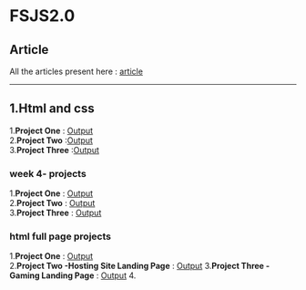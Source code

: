 # FSJS2.0
## Article   
 All the articles present here : [article](./html%20and%20css/articles/readme.md)   
 <hr>                                                    

## 1.Html and css

1.**Project One** :  [Output](./html%20and%20css/Project%2001/readme.md)  
2.**Project Two** :[Output](./html%20and%20css/Project%2002/readme.md)  
3.**Project Three** :[Output](./html%20and%20css/Project%2003/readme.md)

### week 4- projects

1.**Project One** : [Output](./week%204/Project%201/myoutput_one.PNG)   
2.**Project Two** : [Output](./week%204/Project%202/myoutputtwo.PNG)    
3.**Project Three** : [Output](./week%204/Project%203/myoutput3.PNG)

### html full page projects

1.**Project One** : [Output](./)   
2.**Project Two -Hosting Site Landing Page** : [Output](./html%20css%20full%20page/02_Project-%20Hosting%20Site%20Landing%20Page/output-fullpg-2.png)
3.**Project Three -Gaming Landing Page** : [Output](./html%20css%20full%20page/03_Project-%20Gaming%20Landing%20Page/output-fullpg-3.png)
4.

